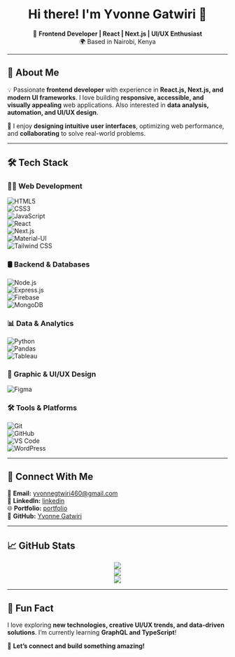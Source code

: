 <h1 align="center">Hi there! I'm Yvonne Gatwiri 👋</h1>

<p align="center">
🚀 <b>Frontend Developer | React | Next.js | UI/UX Enthusiast</b> <br>
🌍 Based in Nairobi, Kenya
</p>

---

## 🌟 About Me  

💡 Passionate **frontend developer** with experience in **React.js, Next.js, and modern UI frameworks**. I love building **responsive, accessible, and visually appealing** web applications. Also interested in **data analysis, automation, and UI/UX design**.  

🎨 I enjoy **designing intuitive user interfaces**, optimizing web performance, and **collaborating** to solve real-world problems.  

---

## 🛠️ Tech Stack  

### **👩‍💻 Web Development**  
![HTML5](https://img.shields.io/badge/HTML5-E34F26?style=flat&logo=html5&logoColor=white)  
![CSS3](https://img.shields.io/badge/CSS3-1572B6?style=flat&logo=css3&logoColor=white)  
![JavaScript](https://img.shields.io/badge/JavaScript-F7DF1E?style=flat&logo=javascript&logoColor=black)  
![React](https://img.shields.io/badge/React-61DAFB?style=flat&logo=react&logoColor=black)  
![Next.js](https://img.shields.io/badge/Next.js-000000?style=flat&logo=next.js&logoColor=white)  
![Material-UI](https://img.shields.io/badge/Material--UI-0081CB?style=flat&logo=mui&logoColor=white)  
![Tailwind CSS](https://img.shields.io/badge/TailwindCSS-38B2AC?style=flat&logo=tailwind-css&logoColor=white)  

### **🛢 Backend & Databases**  
![Node.js](https://img.shields.io/badge/Node.js-43853D?style=flat&logo=node.js&logoColor=white)  
![Express.js](https://img.shields.io/badge/Express.js-000000?style=flat&logo=express&logoColor=white)  
![Firebase](https://img.shields.io/badge/Firebase-FFCA28?style=flat&logo=firebase&logoColor=black)  
![MongoDB](https://img.shields.io/badge/MongoDB-4EA94B?style=flat&logo=mongodb&logoColor=white)  

### **📊 Data & Analytics**  
![Python](https://img.shields.io/badge/Python-3776AB?style=flat&logo=python&logoColor=white)  
![Pandas](https://img.shields.io/badge/Pandas-150458?style=flat&logo=pandas&logoColor=white)  
![Tableau](https://img.shields.io/badge/Tableau-E97627?style=flat&logo=tableau&logoColor=white)  

### **🎨 Graphic & UI/UX Design**  
![Figma](https://img.shields.io/badge/Figma-F24E1E?style=flat&logo=figma&logoColor=white)  


### **🛠 Tools & Platforms**  
![Git](https://img.shields.io/badge/Git-F05032?style=flat&logo=git&logoColor=white)  
![GitHub](https://img.shields.io/badge/GitHub-181717?style=flat&logo=github&logoColor=white)  
![VS Code](https://img.shields.io/badge/VS%20Code-007ACC?style=flat&logo=visual-studio-code&logoColor=white)  
![WordPress](https://img.shields.io/badge/WordPress-21759B?style=flat&logo=wordpress&logoColor=white)  

---

## 🔗 Connect With Me  

📧 **Email:** yvonnegtwiri460@gmail.com  
💼 **LinkedIn:** [linkedin](https://www.linkedin.com/in/yvonne-gatwiri-mwita/)  
  🌐 **Portfolio:** [portfolio](https://yvonnegat.github.io/iportfolio)  
🐙 **GitHub:** [Yvonne Gatwiri](https://github.com/yvonnegat)  

---

## 📈 GitHub Stats  

<p align="center">
  <img src="https://github-readme-streak-stats.herokuapp.com/?user=yvonnegat&theme=radical&hide_border=true" />
  <br>
  <img src="https://github-readme-stats.vercel.app/api/top-langs/?username=yvonnegat&layout=compact&theme=radical&hide_border=true" />
  <br>
  <img src="https://github-readme-stats.vercel.app/api?username=yvonnegat&show_icons=true&theme=radical&hide_border=true" />
</p>

---

## 🎯 Fun Fact  

I love exploring **new technologies, creative UI/UX trends, and data-driven solutions**. I’m currently learning **GraphQL and TypeScript**!  

🚀 **Let’s connect and build something amazing!**  
